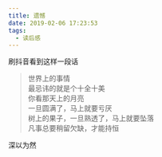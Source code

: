 ```yaml
---
title: 遗憾
date: 2019-02-06 17:23:53
tags:
  - 读后感
---
```


刷抖音看到这样一段话

> 世界上的事情  
> 最忌讳的就是个十全十美  
> 你看那天上的月亮  
> 一旦圆满了，马上就要亏厌  
> 树上的果子，一旦熟透了，马上就要坠落  
> 凡事总要稍留欠缺，才能持恒

深以为然
